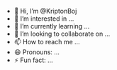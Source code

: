 - 👋 Hi, I’m @KriptonBoj
- 👀 I’m interested in ...
- 🌱 I’m currently learning ...
- 💞️ I’m looking to collaborate on ...
- 📫 How to reach me ...
- 😄 Pronouns: ...
- ⚡ Fun fact: ...

<!---
KriptonBoj/KriptonBoj is a ✨ special ✨ repository because its `README.md` (this file) appears on your GitHub profile.
You can click the Preview link to take a look at your changes.
--->
